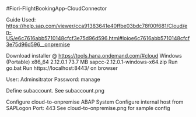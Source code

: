 #Fiori-FlightBookingApp-CloudConnector

Guide Used:
https://help.sap.com/viewer/cca91383641e40ffbe03bdc78f00f681/Cloud/en-US/e6c7616abb5710148cfcf3e75d96d596.html#loioe6c7616abb5710148cfcf3e75d96d596__onpremise

Download installer @ https://tools.hana.ondemand.com/#cloud
Windows (Portable)	x86_64	2.12.0.1	73.7 MB sapcc-2.12.0.1-windows-x64.zip
Run go.bat
Run https://localhost:8443/ on browser

User: Adminsitrator
Password: manage

Define subaccount. See subaccount.png

Configure cloud-to-onpremise
ABAP System
Configure internal host from SAPLogon
Port: 443
See cloud-to-onpremise.png for sample config
